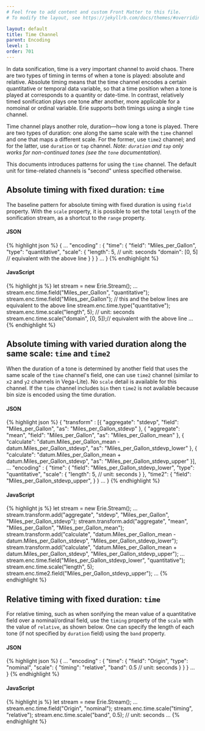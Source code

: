 ```yaml
---
# Feel free to add content and custom Front Matter to this file.
# To modify the layout, see https://jekyllrb.com/docs/themes/#overriding-theme-defaults

layout: default
title: Time Channel
parent: Encoding
level: 1
order: 701
---
```


In data sonification, time is a very important channel to avoid chaos.
There are two types of timing in terms of when a tone is played: absolute and relative.
Absolute timing means that the time channel encodes a certain quantitative or temporal data variable,
so that a time position when a tone is played at corresponds to a quantity or date-time.
In contrast, relatively timed sonification plays one tone after another,
more applicable for a nomoinal or ordinal variable.
Erie supports both timings using a single `time` channel.

Time channel plays another role, duration—how long a tone is played.
There are two types of duration: one along the same scale with the `time` channel and one that maps a different scale.
For the former, use `time2` channel; and for the latter, use `duration` or `tap` channel.
*Note: `duration` and `tap` only works for non-continued tones (see the `tone` documentation).*

This documents introduces patterns for using the `time` channel.
The default unit for time-related channels is "second" unless specified otherwise.

## Absolute timing with fixed duration: `time`

The baseline pattern for absolute timing with fixed duration is using `field` property.
With the `scale` property, it is possible to set the total `length` of the sonification stream, as a shortcut to the `range` property.

<code-groups>
<code-group>
<h4>JSON</h4>
{% highlight json %}
{
  ...
  "encoding" : {
    "time": {
      "field": "Miles_per_Gallon",
      "type": "quantitative",
      "scale": {
        "length": 5, // unit: seconds
        "domain": [0, 5] // equivalent with the above line
      }
    }
  }
  ...
}
{% endhighlight %}
</code-group>
<code-group>
<h4>JavaScript</h4>
{% highlight js %}
let stream = new Erie.Stream();
...
stream.enc.time.field("Miles_per_Gallon", "quantitative");
stream.enc.time.field("Miles_per_Gallon"); // this and the below lines are equivalent to the above line
stream.enc.time.type("quantitative");
stream.enc.time.scale("length", 5); // unit: seconds
stream.enc.time.scale("domain", [0, 5]);// equivalent with the above line
...
{% endhighlight %}
</code-group>
</code-groups>

<!-- todo: example -->

## Absolute timing with varied duration along the same scale: `time` and `time2`

When the duration of a tone is determined by another field that uses the same scale of the `time` channel's field,
one can use `time2` channel (similar to `x2` and `y2` channels in Vega-Lite).
No `scale` detail is available for this channel.
If the `time` channel includes `bin` then `time2` is not available because bin size is encoded using the time duration.

<code-groups>
<code-group>
<h4>JSON</h4>
{% highlight json %}
{
  "transform" : [{
    "aggregate": "stdevp", "field": "Miles_per_Gallon", "as": "Miles_per_Gallon_stdevp"
  }, {
    "aggregate": "mean", "field": "Miles_per_Gallon", "as": "Miles_per_Gallon_mean"
  }, {
    "calculate": "datum.Miles_per_Gallon_mean - datum.Miles_per_Gallon_stdevp", "as": "Miles_per_Gallon_stdevp_lower"
  }, {
    "calculate": "datum.Miles_per_Gallon_mean + datum.Miles_per_Gallon_stdevp", "as": "Miles_per_Gallon_stdevp_upper"
  }],
  ...
  "encoding" : {
    "time": {
      "field": "Miles_per_Gallon_stdevp_lower",
      "type": "quantitative",
      "scale": {
        "length": 5, // unit: seconds
      }
    },
    "time2": {
      "field": "Miles_per_Gallon_stdevp_upper",
    }
  }
  ...
}
{% endhighlight %}
</code-group>
<code-group>
<h4>JavaScript</h4>
{% highlight js %}
let stream = new Erie.Stream();
...
stream.transform.add("aggregate", "stdevp", "Miles_per_Gallon", "Miles_per_Gallon_stdevp");
stream.transform.add("aggregate", "mean", "Miles_per_Gallon", "Miles_per_Gallon_mean");
stream.transform.add("calculate",  "datum.Miles_per_Gallon_mean - datum.Miles_per_Gallon_stdevp", "Miles_per_Gallon_stdevp_lower");
stream.transform.add("calculate",  "datum.Miles_per_Gallon_mean + datum.Miles_per_Gallon_stdevp", "Miles_per_Gallon_stdevp_upper");
...
stream.enc.time.field("Miles_per_Gallon_stdevp_lower", "quantitative");
stream.enc.time.scale("length", 5); 
stream.enc.time2.field("Miles_per_Gallon_stdevp_upper");
...
{% endhighlight %}
</code-group>
</code-groups>

<!-- todo: example -->

## Relative timing with fixed duration: `time`

For relative timing, such as when sonifying the mean value of a quantitative field over a nominal/ordinal field,
use the `timing` property of the `scale` with the value of `relative`, as shown below.
One can specify the length of each tone (if not specified by `duration` field) using the `band` property.

<code-groups>
<code-group>
<h4>JSON</h4>
{% highlight json %}
{
  ...
  "encoding" : {
    "time": {
      "field": "Origin",
      "type": "nominal",
      "scale": {
        "timing": "relative",
        "band": 0.5 // unit: seconds
      }
    }
  }
  ...
}
{% endhighlight %}
</code-group>

<code-group>
<h4>JavaScript</h4>
{% highlight js %}
let stream = new Erie.Stream();
...
stream.enc.time.field("Origin", "nominal");
stream.enc.time.scale("timing", "relative");
stream.enc.time.scale("band", 0.5); // unit: seconds
...
{% endhighlight %}
</code-group>
</code-groups>


<!-- todo: example -->